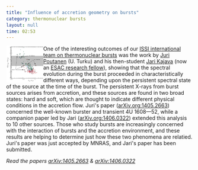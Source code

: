 ```yaml
---
title: "Influence of accretion geometry on bursts"
category: thermonuclear bursts
layout: null
time: 02:53
---
```

<!-- header generated from blosxom format post; make_header.pl 23.1.2022 -->
<p>
<img src="images/kajava_fig4.jpg" width="100" align="left">
One of the interesting outcomes of our 
<a href="http://www.issibern.ch/teams/thermo_burst">ISSI international team
on thermonuclear bursts</a> was the work by
<a href="http://cc.oulu.fi/~jpoutane">Juri Poutanen</a> (U. Turku)
and his then-student
<a href="">Jari Kajava</a> (now an 
<a href="http://egw.esac.esa.int/index.php?project=ESACFACULTY&page=research_fellows">ESAC research fellow</a>),
showing that the spectral evolution during the burst proceeded in 
characteristically different ways, depending upon the persistent spectral
state of the source at the time of the burst. The persistent X-rays from
burst sources arises from accretion, and these sources are found in two broad
states: hard and soft, which are thought to indicate different physical
conditions in the accretion flow. Juri's paper
(<a href="http://arxiv.org/abs/1405.2663">arXiv.org:1405.2663</a>) concerned
the well-known burster and transient 4U&nbsp;1608&mdash;52, while a 
companion paper led by Jari 
(<a href="http://arxiv.org/abs/1406.0322">arXiv.org:1406.0322</a>) extended
this analysis to 10 other sources. Those who study bursts are increasingly
concerned with the interaction of bursts and the accretion environment,
and these results are helping to determine just how these two phenomena
are relatied.
Juri's paper was just accepted by MNRAS, and Jari's paper has been submitted.
<p>
<em>Read the papers
<a href="http://arxiv.org/abs/1405.2663">arXiv:1405.2663</a> &
<a href="http://arxiv.org/abs/1406.0322">arXiv:1406.0322</a></em>
